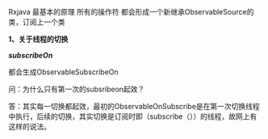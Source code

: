 Rxjava 最基本的原理 所有的操作符 都会形成一个新继承ObservableSource的类，订阅上一个类

**1、关于线程的切换**

***subscribeOn***

都会生成ObservableSubscribeOn

问：为什么只有第一次的subsribeon起效？

答：其实每一切换都起效，最初的ObservableOnSubscribe是在第一次切换线程中执行，后续的切换，其实切换是订阅时即（subscribe（））的线程，故网上有这样的说法。